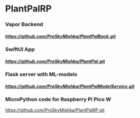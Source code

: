 # PlantPalRP
### Vapor Backend
##### https://github.com/ProSkyMishka/PlantPalBack.git
### SwiftUI App
##### https://github.com/ProSkyMishka/PlantPal.git
### Flask server with ML-models
##### https://github.com/ProSkyMishka/PlantPalModelService.git
### MicroPython code for Raspberry Pi Pico W
https://github.com/ProSkyMishka/PlantPalRP.git
